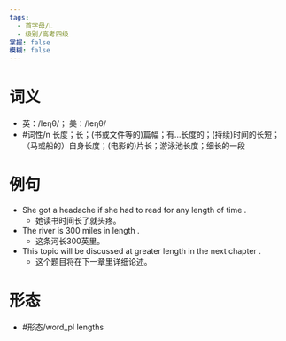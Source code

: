 ```yaml
---
tags:
  - 首字母/L
  - 级别/高考四级
掌握: false
模糊: false
---
```

# 词义
- 英：/leŋθ/； 美：/leŋθ/
- #词性/n  长度；长；(书或文件等的)篇幅；有…长度的；(持续)时间的长短；（马或船的）自身长度；(电影的)片长；游泳池长度；细长的一段
# 例句
- She got a headache if she had to read for any length of time .
	- 她读书时间长了就头疼。
- The river is 300 miles in length .
	- 这条河长300英里。
- This topic will be discussed at greater length in the next chapter .
	- 这个题目将在下一章里详细论述。
# 形态
- #形态/word_pl lengths
